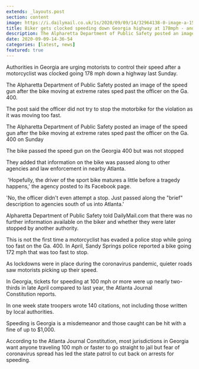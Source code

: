```yaml
---
extends: _layouts.post
section: content
image: https://i.dailymail.co.uk/1s/2020/09/09/14/32964138-0-image-a-15_1599657756864.jpg 
title: Biker gets clocked speeding down Georgia highway at 178mph - and police dont even try to stop him  
description: The Alpharetta Department of Public Safety posted an image of the speed gun after the bike moving at 178 mph sped past the officer on the Georgia 400 on Sunday. 
date: 2020-09-09-14-36-54 
categories: [latest, news] 
featured: true 
--- 
```

Authorities in Georgia are urging motorists to control their speed after a motorcyclist was clocked going 178 mph down a highway last Sunday. 

The Alpharetta Department of Public Safety posted an image of the speed gun after the bike moving at extreme rates sped past the officer on the Ga. 400. 

The post said the officer did not try to stop the motorbike for the violation as it was moving too fast.  

The Alpharetta Department of Public Safety posted an image of the speed gun after the bike moving at extreme rates sped past the officer on the Ga. 400 on Sunday

The bike passed the speed gun on the Georgia 400 but was not stopped

They added that information on the bike was passed along to other agencies and law enforcement in nearby Atlanta.  

 'Hopefully, the driver of the sport bike matures a little before a tragedy happens,' the agency posted to its Facebook page.

'No, the officer didn't even attempt a stop. Just passed along the "brief" description to agencies south of us into Atlanta.' 

Alpharetta Department of Public Safety told DailyMail.com that there was no further information available on the biker and whether they were later stopped by another authority. 

This is not the first time a motorcyclist has evaded a police stop while going too fast on the Ga. 400. In April, Sandy Springs police reported a bike going 172 mph that was too fast to stop.  

As lockdowns were in place during the coronavirus pandemic, quieter roads saw motorists picking up their speed. 

In Georgia, tickets for speeding at 100 mph or more were up nearly two-thirds in late April compared to last year, the Atlanta Journal Constitution reports. 

In one week state troopers wrote 140 citations, not including those written by local authorities. 

Speeding is Georgia is a misdemeanor and those caught can be hit with a fine of up to $1,000. 

According to the Atlanta Journal Constitution, most jurisdictions in Georgia want anyone traveling 100 mph or faster to go straight to jail but fear of coronavirus spread has led the state patrol to cut back on arrests for speeding. 

